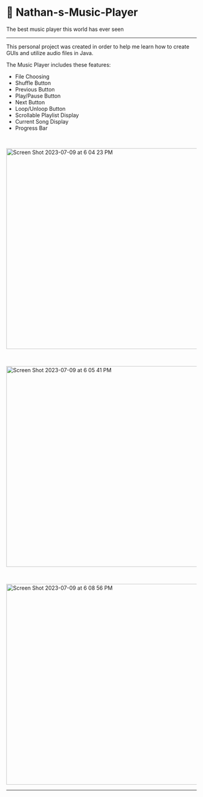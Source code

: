 # 🎵 Nathan-s-Music-Player
The best music player this world has ever seen

***

This personal project was created in order to help me learn how to create GUIs and utilize audio files in Java.  

The Music Player includes these features: 
- File Choosing 
- Shuffle Button
- Previous Button
- Play/Pause Button
- Next Button
- Loop/Unloop Button
- Scrollable Playlist Display
- Current Song Display
- Progress Bar

&nbsp;

<img width="530" alt="Screen Shot 2023-07-09 at 6 04 23 PM" src="https://github.com/njvz/Nathan-s-Music-Player/assets/135445498/9aed6be1-85b1-4e96-9227-681d8c06401c"> 

&nbsp;
 
<img width="530" alt="Screen Shot 2023-07-09 at 6 05 41 PM" src="https://github.com/njvz/Nathan-s-Music-Player/assets/135445498/d17d4fba-b2ac-43b6-b24a-29951ce5c020"> 

&nbsp;
 
<img width="530" alt="Screen Shot 2023-07-09 at 6 08 56 PM" src="https://github.com/njvz/Nathan-s-Music-Player/assets/135445498/802d3c94-3d70-4980-a22f-7c5fccf98e1b">

***
